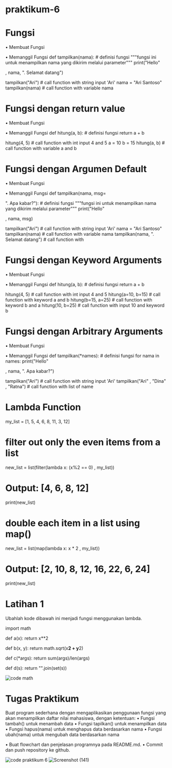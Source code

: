 # praktikum-6
# Fungsi

• Membuat Fungsi

• Memanggil Fungsi
def tampilkan(nama): # definisi fungsi
"""fungsi ini untuk menampilkan nama yang dikirim melalui
parameter"""
print("Hello"

, nama, ". Selamat datang")

tampilkan("Ari") # call function with string input 'Ari'
nama = "Ari Santoso"
tampilkan(nama) # call function with variable nama

# Fungsi dengan return value

• Membuat Fungsi

• Memanggil Fungsi
def hitung(a, b): # definisi fungsi
return a + b

hitung(4, 5) # call function with int input 4 and 5
a = 10
b = 15
hitung(a, b) # call function with variable a and b

# Fungsi dengan Argumen Default

• Membuat Fungsi

• Memanggil Fungsi
def tampilkan(nama, msg=

". Apa kabar?"): # definisi fungsi
"""fungsi ini untuk menampilkan nama yang dikirim melalui
parameter"""
print("Hello"

, nama, msg)

tampilkan("Ari") # call function with string input 'Ari'
nama = "Ari Santoso"
tampilkan(nama) # call function with variable nama
tampilkan(nama, ". Selamat datang") # call function with

# Fungsi dengan Keyword Arguments

• Membuat Fungsi

• Memanggil Fungsi
def hitung(a, b): # definisi fungsi
return a + b

hitung(4, 5) # call function with int input 4 and 5
hitung(a=10, b=15) # call function with keyword a and b
hitung(b=15, a=25) # call function with keyword b and a
hitung(10, b=25) # call function with input 10 and keyword b

# Fungsi dengan Arbitrary Arguments

• Membuat Fungsi

• Memanggil Fungsi
def tampilkan(*names): # definisi fungsi
for nama in names:
print("Hello"

, nama, ". Apa kabar?")

tampilkan("Ari") # call function with string input 'Ari'
tampilkan("Ari"
,
"Dina"
,
"Ratna") # call function with list of name

# Lambda Function

my_list = [1, 5, 4, 6, 8, 11, 3, 12]

# filter out only the even items from a list
new_list = list(filter(lambda x: (x%2 == 0) , my_list))

# Output: [4, 6, 8, 12]
print(new_list)

# double each item in a list using map()
new_list = list(map(lambda x: x * 2 , my_list))

# Output: [2, 10, 8, 12, 16, 22, 6, 24]
print(new_list)

# Latihan 1

Ubahlah kode dibawah ini menjadi fungsi menggunakan lambda.

import math

def a(x):
return x**2

def b(x, y):
return math.sqrt(x**2 + y**2)

def c(*args):
return sum(args)/len(args)

def d(s):
return "".join(set(s))

![code math](https://github.com/Reardhyan/praktikum-6/assets/148032571/420847cf-7706-4e95-a6bf-b674920a515f)

# Tugas Praktikum

Buat program sederhana dengan mengaplikasikan penggunaan fungsi
yang akan menampilkan daftar nilai mahasiswa, dengan ketentuan:
• Fungsi tambah() untuk menambah data
• Fungsi tapilkan() untuk menampilkan data
• Fungsi hapus(nama) untuk menghapus data berdasarkan nama
• Fungsi ubah(nama) untuk mengubah data berdasarkan nama

• Buat flowchart dan penjelasan programnya pada README.md. • Commit dan push repository ke github.

![code praktikum 6](https://github.com/Reardhyan/praktikum-6/assets/148032571/1fd2ffbf-62f5-491b-b538-e03c1a5ab19b)
![Screenshot (141)](https://github.com/Reardhyan/praktikum-6/assets/148032571/61ed7580-c7b9-4ad4-86e6-102f70d89045)


